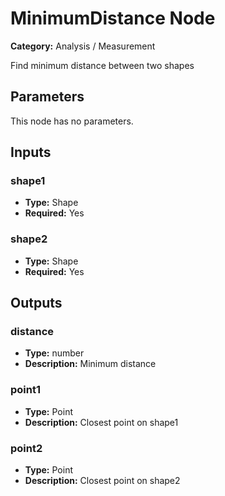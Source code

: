 
# MinimumDistance Node

**Category:** Analysis / Measurement

Find minimum distance between two shapes

## Parameters

This node has no parameters.

## Inputs


### shape1
- **Type:** Shape
- **Required:** Yes



### shape2
- **Type:** Shape
- **Required:** Yes



## Outputs


### distance
- **Type:** number
- **Description:** Minimum distance


### point1
- **Type:** Point
- **Description:** Closest point on shape1


### point2
- **Type:** Point
- **Description:** Closest point on shape2



